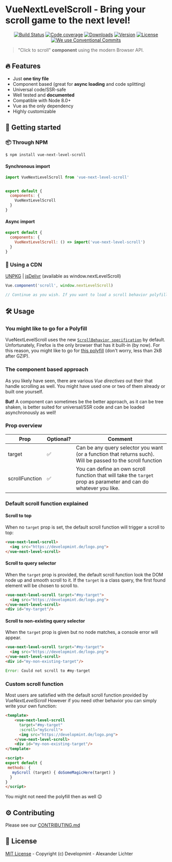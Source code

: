 # VueNextLevelScroll - Bring your scroll game to the next level!

<p align="center">
  <a href="https://travis-ci.com/Developmint/vue-next-level-scroll"><img src="https://travis-ci.com/Developmint/vue-next-level-scroll.svg?branch=master" alt="Build Status"></a>
  <a href="https://codecov.io/gh/Developmint/vue-next-level-scroll"><img src="https://codecov.io/gh/Developmint/vue-next-level-scroll/branch/master/graph/badge.svg" alt="Code coverage"></a>
  <a href="https://www.npmjs.com/package/vue-next-level-scroll"><img src="https://img.shields.io/npm/dm/vue-next-level-scroll.svg" alt="Downloads"></a>
  <a href="https://www.npmjs.com/package/vue-next-level-scroll"><img src="https://img.shields.io/npm/v/vue-next-level-scroll.svg" alt="Version"></a>
  <a href="https://www.npmjs.com/package/vue-next-level-scroll"><img src="https://img.shields.io/npm/l/vue-next-level-scroll.svg" alt="License"></a>
  <a href="https://conventionalcommits.org"><img src="https://img.shields.io/badge/Conventional%20Commits-1.0.0-yellow.svg" alt="We use Conventional Commits"></a>
</p>

> "Click to scroll" **component** using the modern Browser API.

## :fire:  Features

- Just **one tiny file**
- Component based (great for **async loading** and code splitting)
- Universal code/SSR-safe
- Well tested and **documented**
- Compatible with Node 8.0+
- Vue as the only dependency
- Highly customizable

## :mag_right: Getting started


### :package: Through NPM

```
$ npm install vue-next-level-scroll
```

#### Synchronous import

```js
import VueNextLevelScroll from 'vue-next-level-scroll'


export default {
  components: {
    VueNextLevelScroll
  }
}

```

#### Async import

```js
export default {
  components: {
    VueNextLevelScroll: () => import('vue-next-level-scroll')
  }
}

```

### :link: Using a CDN

[UNPKG](https://unpkg.com/vue-next-level-scroll/dist/) | [jsDelivr](https://cdn.jsdelivr.net/npm/vue-next-level-scroll/dist/) (available as window.nextLevelScroll)

```js
Vue.component('scroll', window.nextLevelScroll)

// Continue as you wish. If you want to load a scroll behavior polyfill, do it **before** adding the CDN link.

```


## :hammer_and_wrench: Usage

### You might like to go for a Polyfill

VueNextLevelScroll uses the new [`ScrollBehavior specification`](https://developer.mozilla.org/en-US/docs/Web/CSS/scroll-behavior) by default.
Unfortunately, Firefox is the only browser that has it built-in (by now).
For this reason, you might like to go for [this polyfill](https://github.com/iamdustan/smoothscroll) (don't worry, less than 2kB after GZIP).


### The component based approach

As you likely have seen, there are various *Vue directives* out their that handle scrolling as well.
You might have used one or two of them already or built one yourself.

**But!** A component can sometimes be the better approach, as it can be tree shaken, is
better suited for universal/SSR code and can be loaded asynchronously as well!

### Prop overview


| Prop | Optional? | Comment |
|---| --- | --- |
| target | :white_check_mark: | Can be any query selector you want (or a function that returns such). Will be passed to the scroll function |
| scrollFunction  | :white_check_mark: | You can define an own scroll function that will take the `target` prop as parameter and can do whatever you like. |


### Default scroll function explained

#### Scroll to top

When no `target` prop is set, the default scroll function will trigger a scroll to top:

```html
<vue-next-level-scroll>
  <img src="https://developmint.de/logo.png">
</vue-next-level-scroll>
```

#### Scroll to query selector

When the `target` prop is provided, the default scroll function look the DOM node up and smooth scroll to it.
If the `target` is a class query, the first found element will be chosen to scroll to.

```html
<vue-next-level-scroll target="#my-target">
  <img src="https://developmint.de/logo.png">
</vue-next-level-scroll>
<div id="my-target"/>
```

#### Scroll to non-existing query selector

When the `target` prop is given but no node matches, a console error will appear.

```html
<vue-next-level-scroll target="#my-target">
  <img src="https://developmint.de/logo.png">
</vue-next-level-scroll>
<div id="my-non-existing-target"/>
```

```js
Error: Could not scroll to #my-target
```

### Custom scroll function

Most users are satisfied with the default scroll function provided by *VueNextLevelScroll*
However if you need other behavior you can simply write your own function:

```html
<template>
    <vue-next-level-scroll
      target="#my-target"
      :scroll="myScroll">
      <img src="https://developmint.de/logo.png">
    </vue-next-level-scroll>
    <div id="my-non-existing-target"/>
</template>

<script>
export default {
 methods: {
   myScroll (target) { doSomeMagicHere(target) }
  }
}
</script>
```

You might not need the polyfill then as well :wink:

## :gear: Contributing

Please see our [CONTRIBUTING.md](./CONTRIBUTING.md)


## :bookmark_tabs: License

[MIT License](./LICENSE.md) - Copyright (c) Developmint - Alexander Lichter
